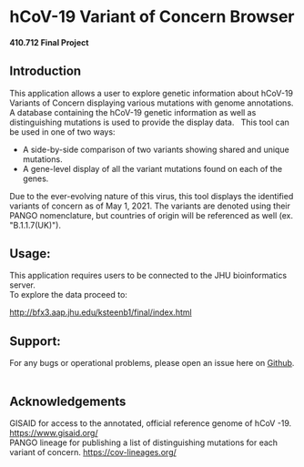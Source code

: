 # hCoV-19 Variant of Concern Browser
#### 410.712 Final Project
## Introduction
  
This application allows a user to explore genetic information about hCoV-19 Variants of Concern displaying various mutations with genome annotations.  A database containing the hCoV-19 genetic information as well as distinguishing mutations is used to provide the display data.
 
  This tool can be used in one of two ways:
  * A side-by-side comparison of two variants showing shared and unique mutations.
  * A gene-level display of all the variant mutations found on each of the genes.  
  

Due to the ever-evolving nature of this virus, this tool displays the identified variants of concern as of May 1, 2021.  The variants are denoted using their PANGO nomenclature, but countries of origin will be referenced as well (ex. "B.1.1.7(UK)").
 
## Usage:
This application requires users to be connected to the JHU bioinformatics server.  
To explore the data proceed to:

http://bfx3.aap.jhu.edu/ksteenb1/final/index.html
 
## Support:
For any bugs or operational problems, please open an issue here on [Github](https://github.com/KSteenbergen/programming_final_project).
 
## Acknowledgements
  GISAID for access to the annotated, official reference genome of hCoV -19.  https://www.gisaid.org/  
  PANGO lineage for publishing a list of distinguishing mutations for each variant of concern. https://cov-lineages.org/
